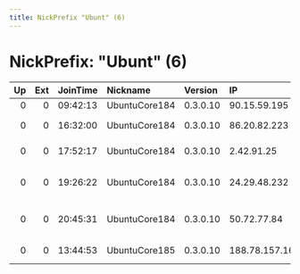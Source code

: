 ```yaml
---
title: NickPrefix "Ubunt" (6)
---
```


# NickPrefix: "Ubunt" (6)

|   Up |   Ext | JoinTime   | Nickname      | Version   | IP            | AS                             | CC   |   ORp |   Dirp | OS    | Contact   |   eFamMembers |
|-----:|------:|:-----------|:--------------|:----------|:--------------|:-------------------------------|:-----|------:|-------:|:------|:----------|--------------:|
|    0 |     0 | 09:42:13   | UbuntuCore184 | 0.3.0.10  | 90.15.59.195  | Orange                         | fr   | 45887 |      0 | Linux | None      |             1 |
|    0 |     0 | 16:32:00   | UbuntuCore184 | 0.3.0.10  | 86.20.82.223  | Virgin Media Limited           | gb   | 44850 |      0 | Linux | None      |             1 |
|    0 |     0 | 17:52:17   | UbuntuCore184 | 0.3.0.10  | 2.42.91.25    | Vodafone Italia S.p.A.         | it   | 40317 |      0 | Linux | None      |             1 |
|    0 |     0 | 19:26:22   | UbuntuCore184 | 0.3.0.10  | 24.29.48.232  | Time Warner Cable Internet LLC | us   | 45423 |      0 | Linux | None      |             1 |
|    0 |     0 | 20:45:31   | UbuntuCore184 | 0.3.0.10  | 50.72.77.84   | Shaw Communications Inc.       | ca   | 41803 |      0 | Linux | None      |             1 |
|    0 |     0 | 13:44:53   | UbuntuCore185 | 0.3.0.10  | 188.78.157.16 | Orange Espagne S.A.U.          | es   | 35605 |      0 | Linux | None      |             1 |
